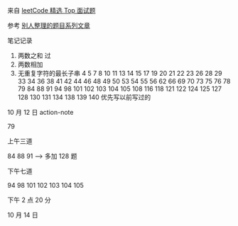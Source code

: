 来自 [leetCode 精选 Top 面试题](https://leetcode-cn.com/problem-list/2ckc81c/)

参考 [别人整理的题目系列文章](https://juejin.cn/post/6992775762491211783)

笔记记录

1. 两数之和 过
2. 两数相加
3. 无重复字符的最长子串
   4 5 7 8 10 11 13 14 15 17 19 20 21 22 23 26 28 29 33
   34 36 38 41 42 44 46 48 49 50 53 54 55 56 62 66 69 70
   73 75 76 78 79 84 88 91 94 98 101 102 103 104 105 108 116 118
   121 122 124 125 127 128 130 131 134 138 139 140
   优先写以前写过的

10 月 12 日 action-note

79

上午三道

84 88 91 --> 多加 128 题

下午七道

94 98 101 102 103 104 105

下午 2 点 20 分

10 月 14 日
